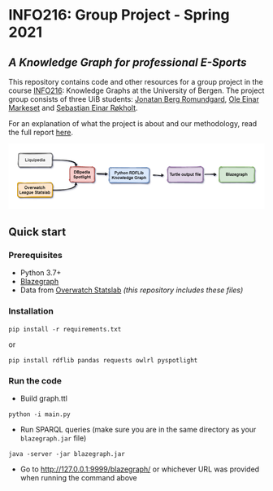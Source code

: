 # INFO216: Group Project - Spring 2021
## <i>A Knowledge Graph for professional E-Sports</i>

This repository contains code and other resources for a group project in the course [INFO216](https://www.uib.no/emne/INFO216): Knowledge Graphs at the University of Bergen.
The project group consists of three UiB students: [Jonatan Berg Romundgard](https://github.com/Jonnashell), [Ole Einar Markeset](https://www.linkedin.com/in/ole-einar-m-6ab735120/) and [Sebastian Einar Røkholt](https://github.com/SebastianRokholt). <br>

For an explanation of what the project is about and our methodology, read the full report [here](https://github.com/Jonnashell/info216-groupproject/blob/master/E-sports%20Knowledge%20Graph%20Project%20Report.pdf).


![Project chart flow](chartflow.png)


## Quick start

### Prerequisites

- Python 3.7+
- [Blazegraph](https://github.com/blazegraph/database/wiki/Main_Page)
- Data from [Overwatch Statslab](https://overwatchleague.com/en-us/statslab) *(this repository includes these files)*

### Installation
```
pip install -r requirements.txt
```
or
```
pip install rdflib pandas requests owlrl pyspotlight
```

### Run the code

- Build graph.ttl
```
python -i main.py
```

- Run SPARQL queries (make sure you are in the same directory as your `blazegraph.jar` file)
```
java -server -jar blazegraph.jar
```
- Go to http://127.0.0.1:9999/blazegraph/ or whichever URL was provided when running the command above
